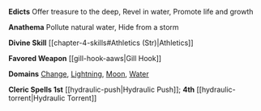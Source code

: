 **Edicts** Offer treasure to the deep, Revel in water, Promote life and growth

**Anathema** Pollute natural water, Hide from a storm

**Divine Skill** [[chapter-4-skills#Athletics (Str)|Athletics]]

**Favored Weapon** [[gill-hook-aaws|Gill Hook]]

**Domains** [Change](https://2e.aonprd.com/Domains.aspx?ID=40), [Lightning](https://2e.aonprd.com/Domains.aspx?ID=47), [Moon](https://2e.aonprd.com/Domains.aspx?ID=21), [Water](https://2e.aonprd.com/Domains.aspx?ID=35)

**Cleric Spells 1st** [[hydraulic-push|Hydraulic Push]]; **4th** [[hydraulic-torrent|Hydraulic Torrent]]